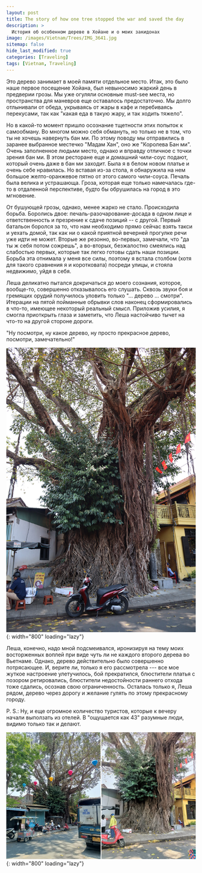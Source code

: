 ```yaml
---
layout: post
title: The story of how one tree stopped the war and saved the day
description: >
  История об особенном дереве в Хойане и о моих закидонах
image: /images/Vietnam/Trees/IMG_3641.jpg
sitemap: false
hide_last_modified: true
categories: [Traveling]
tags: [Vietnam, Traveling]
---
```


Это дерево занимает в моей памяти отдельное место. 
Итак, это было наше первое посещение Хойана, был невыносимо жаркий день в предверии грозы. 
Мы уже огуляли основные must-see места, но пространства для маневров еще оставалось предостаточно. 
Мы долго отлынивали от обеда, укрываясь от жары в кафе и перебиваясь перекусами, так как "какая еда в такую жару, и так ходить тяжело". 

Но в какой-то момент пришло осознание тщетности этих попыток к самообману. 
Во многом можно себя обмануть, но только не в том, что ты не хочешь навернуть бан ми. 
По этому поводу мы отправились в заранее выбранное местечко "Мадам Хан", оно же "Королева Бан ми". 
Очень заполненное людьми место, однако и вправду отличное с точки зрения бан ми. 
В этом ресторане еще и домашний чили-соус подают, который очень даже в бан ми заходит.
Была я в белом новом платье и очень себе нравилась. 
Но вставая из-за стола, я обнаружила на нем большое желто-оранжевое пятно от этого самого чили-соуса. 
Печаль была велика и устрашающа. Гроза, которая еще только намечалась где-то в отдаленной перспективе, будто бы обрушилась на город в это мгновение. 

От бушующей грозы, однако, менее жарко не стало. Происходила борьба. Боролись двое: печаль-разочарование-досада в одном лице и ответственность и презрение к сдаче позиций -- с другой. 
Первый батальон боролся за то, что нам необходимо прямо сейчас взять такси и уехать домой, так как ни о какой приятной вечерней прогулке речи уже идти не может. Вторые же резонно, во-первых, замечали, что "да ты ж себя потом сожрешь", а во-вторых, безжалостно смеялись над слабостью первых, которые так легко готовы сдать наши позиции. 
Борьба эта отнимала у меня все силы, поэтому я встала столбом (хотя для такого сравнения я и коротковата) посреди улицы, и стояла недвижимо, уйдя в себя. 

Леша деликатно пытался докричаться до моего сознания, которое, вообще-то, совершенно отказывалось его слушать. 
Сквозь звуки боя и гремящих орудий получилось уловить только "... дерево ... смотри". 
Итерации на пятой пойманные обрывки слов наконец сформировались в что-то, имеющее некоторый реальный смысл. 
Приложив усилия, я смогла приоткрыть глаза и заметить, что Леша настойчиво тычет на что-то на другой стороне дороги. 

"Ну посмотри, ну какое дерево, ну просто прекрасное дерево, посмотри, замечательно!"

![Hoian tree](/images/Vietnam/Trees/IMG_3641.jpg){: width="800" loading="lazy"}

Леша, конечно, надо мной подсмеивался, иронизируя на тему моих восторженных воплей при виде чуть ли не каждого второго дерева во Вьетнаме. Однако, дерево действительно было совершенно потрясающее. И, верите ли, только я его рассмотрела --- все мое жуткое настроение улетучилось, бой прекратился, блюстители платья c позором ретировались, блюстители недостойности раннего отхода тоже сдались, осознав свою ограниченность. Осталась только я, Леша рядом, дерево через дорогу и желание гулять по этому прекрасному городу. 



P. S.: Ну, и еще огромное количество туристов, которые к вечеру начали выползать из отелей. В "ощущается как 43" разумные люди, видимо только так и делают.


![Hoian tree](/images/Vietnam/Trees/IMG_3640_44_2.jpg){: width="800" loading="lazy"}

